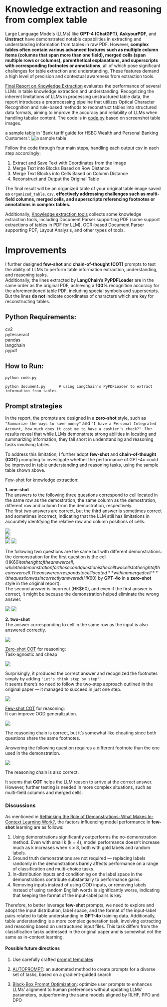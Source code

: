 # Knowledge extraction and reasoning from complex table

Large Language Models (LLMs) like **GPT-4 (ChatGPT)**, **AskyourPDF**, and **Unstract** have demonstrated notable capabilities in extracting and understanding information from tables in raw PDF. However, __complex tables often contain various advanced features such as multiple column items (columns that span more than one field), merged cells (span multiple rows or columns), parenthetical explanations, and superscripts with corresponding footnotes or annotations__, all of which pose significant challenges for table extraction and understanding. These features demand a high level of precision and contextual awareness from extraction tools. 

[Final Report on Knowledge Extraction](https://github.com/WillongWANG/Knowledge-extraction-from-complex-table/blob/main/Final%20Report%20on%20Knowledge%20Extraction.pdf) evaluates the performance of several LLMs in table knowledge extraction and understanding. Recognizing the inherent limitations of LLMs in processing unstructured table data, the report introduces a preprocessing pipeline that utilizes Optical Character Recognition and rule-based methods to reconstruct tables into structured data formats, aiming to improve the accuracy and reliability of LLMs when handling tabular content. The code is in [code.py](https://github.com/WillongWANG/Knowledge-extraction-from-complex-table/blob/main/code.py) based on screenshot table images.

a sample table in 'Bank tariff guide for HSBC Wealth and Personal Banking Customers':
![a sample table](https://github.com/WillongWANG/Knowledge-extraction-from-complex-table/blob/main/biao.png)

Follow the code through four main steps, handling each output csv in each step accordingly:  
1. Extract and Save Text with Coordinates from the Image  
2. Merge Text into Blocks Based on Row Distance  
3. Merge Text Blocks into Cells Based on Column Distance  
4. Reconstruct and Output the Original Table
   
The final result will be an organized table of your original table image saved as ```organized_table.csv```, **effectively addressing challenges such as multi-field columns, merged cells, and superscripts referencing footnotes or annotations in complex tables.**
   
Additionally, [Knowledge extraction tools](https://github.com/WillongWANG/Knowledge-extraction-from-complex-table/blob/main/Knowledge%20extraction%20tools.pdf) collects some knowledge extraction tools, including Document Parser supporting PDF (some support extractions of tables in PDF for LLM), OCR-based Document Parser supporting PDF, Layout Analysis, and other types of tools.

# Improvements

I further designed **few-shot** and **chain-of-thought (COT)** prompts to test the ability of LLMs to perform table information extraction, understanding, and reasoning tasks.  
Additionally, the lines extracted by **LangChain’s PyPDFLoader** are in the same order as the original PDF, achieving a **100%** recognition accuracy for the aforementioned table PDF, including special symbols and superscripts. But the lines **do not** indicate coordinates of characters which are key for reconstructing tables.

## Python Requirements:
cv2
<br>pytesseract
<br>pandas  
langchain  
pypdf

## How to Run:
```
python code.py
```
```
python document.py      # using LangChain’s PyPDFLoader to extract information from tables
```

## Prompt strategies  
In the report, the prompts are designed in a **zero-shot** style, such as ```"Summarize the ways to save money"``` and ```"I have a Personal Integrated Account, how much does it cost me to have a cashier's check?"```. The results reveal that while LLMs demonstrate strong abilities in locating and summarizing information, they fall short in understanding and reasoning tasks involving tables.

To address this limitation, I further adopt **few-shot** and **chain-of-thought (COT)** prompting to investigate whether the performance of GPT-4o could be improved in table understanding and reasoning tasks, using the sample table shown above.

[Few-shot](https://arxiv.org/pdf/2012.15723) for knowledge extraction:  

**1. one-shot**  
The answers to the following three questions correspond to cell located in the same row as the demostration, the same column as the demostration, different row and column from the demostration, respectively.   
The first two answers are correct, but the third answer is sometimes correct and sometimes incorrect, indicating that the LLM still has limitations in accurately identifying the relative row and column positions of cells.
 
![](https://github.com/WillongWANG/Knowledge-extraction-from-complex-table/blob/main/pics/1.png)  
![](https://github.com/WillongWANG/Knowledge-extraction-from-complex-table/blob/main/pics/2.png)  
![](https://github.com/WillongWANG/Knowledge-extraction-from-complex-table/blob/main/pics/11.png)
![](https://github.com/WillongWANG/Knowledge-extraction-from-complex-table/blob/main/pics/12.png)

The following two questions are the same but with different demonstrations: the demonstration for the first question is the cell (HK$60) to the right of the answer cell, while the demonstration for the second question is the cell two cells to the right of the answer cell.   
The answer corresponds to cell located **within a merged cell** (the question was incorrectly answered (HK$60) by **GPT-4o** in a **zero-shot** style in the original report).   
The second answer is incorrect (HK$60), and even if the first answer is correct, it might be because the demonstration helped eliminate the wrong answer.

![](https://github.com/WillongWANG/Knowledge-extraction-from-complex-table/blob/main/pics/13.png)
![](https://github.com/WillongWANG/Knowledge-extraction-from-complex-table/blob/main/pics/14.png)

**2. two-shot**  
The answer corresponding to cell in the same row as the input is also answered correctly.

![](https://github.com/WillongWANG/Knowledge-extraction-from-complex-table/blob/main/pics/3.png)

[Zero-shot COT](https://arxiv.org/pdf/2205.11916) for reasoning:  
Task-agnostic and cheap  

![](https://github.com/WillongWANG/Knowledge-extraction-from-complex-table/blob/main/pics/4.png)  

Surprisingly, it produced the correct answer and recognized the footnotes simply by adding ```"Let's think step by step"```!  
It seems there’s no need to follow the two-step approach outlined in the original paper — it managed to succeed in just one step.  

![](https://github.com/WillongWANG/Knowledge-extraction-from-complex-table/blob/main/pics/1.pic.jpg)

[Few-shot COT](https://arxiv.org/pdf/2201.11903) for reasoning:  
It can improve OOD generalization.  

![](https://github.com/WillongWANG/Knowledge-extraction-from-complex-table/blob/main/pics/5.png)  

The reasoning chain is correct, but it’s somewhat like cheating since both questions share the same footnotes.  

Answering the following question requires a different footnote than the one used in the demonstration.  

![](https://github.com/WillongWANG/Knowledge-extraction-from-complex-table/blob/main/pics/6.png)  

The reasoning chain is also correct.

It seems that **COT** helps the LLM reason to arrive at the correct answer. However, further testing is needed in more complex situations, such as multi-field columns and merged cells.

### Discussions

As mentioned in [Rethinking the Role of Demonstrations: What Makes In-Context Learning Work?](https://arxiv.org/pdf/2202.12837), the factors influencing model performance in **few-shot** learning are as follows:
1. Using demonstrations significantly outperforms the no-demonstration method. Even with small k (k = 4), model performance doesn’t increase much as k increases when k ≥ 8, both with gold labels and random labels.  
2. Ground truth demonstrations are not required — replacing labels randomly in the demonstrations barely affects performance on a range of classification and multi-choice tasks.
3. In-distribution inputs and conditioning on the label space in the demonstrations contribute substantially to performance gains.
4. Removing inputs instead of using OOD inputs, or removing labels instead of using random English words is significantly worse, indicating that keeping the format of the input-label pairs is key.

Therefore, to better leverage **few-shot** prompts, we need to explore and adopt the input distribution, label space, and the format of the input-label pairs related to table understanding in **GPT-4o** training data. Additionally, table understanding is a more complex generation task, involving extracting and reasoning based on unstructured input files. This task differs from the classification tasks addressed in the original paper and is somewhat not the same as in-context learning.

#### Possible future directions

1. Use carefully crafted [prompt templates](https://prompts.chat/)

2. [AUTOPROMPT](https://arxiv.org/pdf/2010.15980): an automated method to create prompts for a diverse set of tasks, based on a gradient-guided search

3. [Black-Box Prompt Optimization](https://arxiv.org/pdf/2311.04155): optimize user prompts to enhances LLMs’ alignment to human preferences without updating LLMs’ parameters, outperforming the same models aligned by RLHF, PPO and DPO

